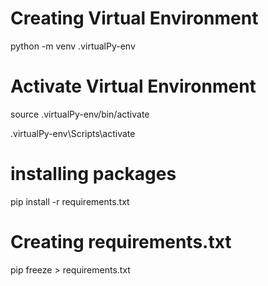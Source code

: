 # Creating Virtual Environment
python -m venv .virtualPy-env 

# Activate Virtual Environment
<!-- For Linux -->
source .virtualPy-env/bin/activate
<!-- For Windows -->
.virtualPy-env\Scripts\activate

# installing packages
pip install -r requirements.txt

# Creating requirements.txt
pip freeze > requirements.txt